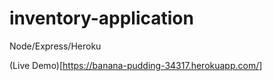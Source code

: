 # inventory-application
Node/Express/Heroku

(Live Demo)[https://banana-pudding-34317.herokuapp.com/]